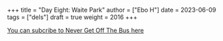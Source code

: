 +++
title = "Day Eight: Waite Park"
author = ["Ebo H"]
date = 2023-06-09
tags = ["dels"]
draft = true
weight = 2016
+++

[You can subcribe to Never Get Off The Bus here](https://never-get-off-the-bus.ghost.io/#/portal/)
